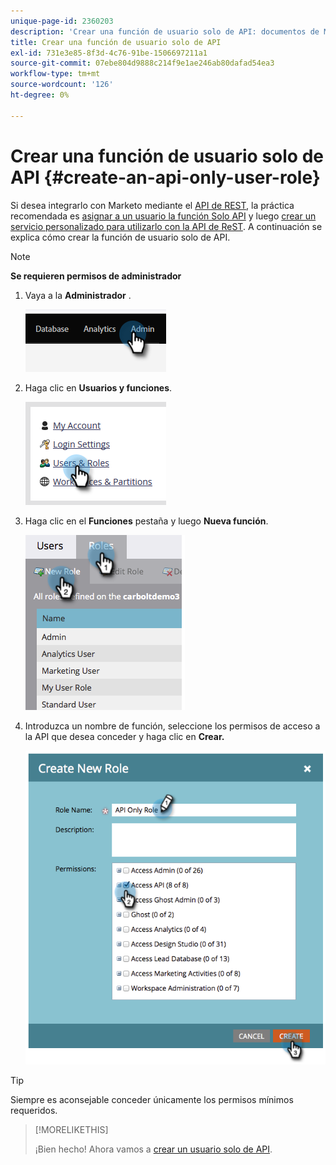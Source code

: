```yaml
---
unique-page-id: 2360203
description: 'Crear una función de usuario solo de API: documentos de Marketo: documentación del producto'
title: Crear una función de usuario solo de API
exl-id: 731e3e85-8f3d-4c76-91be-1506697211a1
source-git-commit: 07ebe804d9888c214f9e1ae246ab80dafad54ea3
workflow-type: tm+mt
source-wordcount: '126'
ht-degree: 0%

---
```


# Crear una función de usuario solo de API {#create-an-api-only-user-role}

Si desea integrarlo con Marketo mediante el [API de REST](https://developers.marketo.com/documentation/rest/), la práctica recomendada es [asignar a un usuario la función Solo API](/help/marketo/product-docs/administration/users-and-roles/create-an-api-only-user.md) y luego [crear un servicio personalizado para utilizarlo con la API de ReST](/help/marketo/product-docs/administration/additional-integrations/create-a-custom-service-for-use-with-rest-api.md). A continuación se explica cómo crear la función de usuario solo de API.

>[!NOTE]
>
>**Se requieren permisos de administrador**

1. Vaya a la **Administrador** .

   ![](assets/create-an-api-only-user-role-1.png)

1. Haga clic en **Usuarios y funciones**.

   ![](assets/create-an-api-only-user-role-2.png)

1. Haga clic en el **Funciones** pestaña y luego **Nueva función**.

   ![](assets/create-an-api-only-user-role-3.png)

1. Introduzca un nombre de función, seleccione los permisos de acceso a la API que desea conceder y haga clic en **Crear.**

   ![](assets/create-an-api-only-user-role-4.png)

>[!TIP]
>
>Siempre es aconsejable conceder únicamente los permisos mínimos requeridos.

>[!MORELIKETHIS]
>
>¡Bien hecho! Ahora vamos a [crear un usuario solo de API](/help/marketo/product-docs/administration/users-and-roles/create-an-api-only-user.md).
